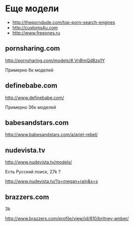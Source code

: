 # Еще модели

* http://theporndude.com/top-porn-search-engines
* http://customs4u.com
* http://www.freeones.ru


## pornsharing.com

http://pornsharing.com/models/#.VnBmQd8zp1Y

Примерно 6к моделей

## definebabe.com

http://www.definebabe.com/

Примерно 36к моделей

## babesandstars.com

http://www.babesandstars.com/a/ariel-rebel/

## nudevista.tv

http://www.nudevista.tv/models/

Есть Русский поиск, 27k ?

http://www.nudevista.tv/?q=megan+rain&s=s

## brazzers.com

3k

http://www.brazzers.com/profile/view/id/810/britney-amber/
